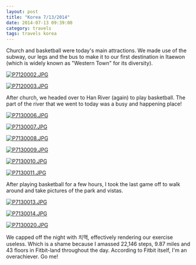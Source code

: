 ```yaml
---
layout: post
title: "Korea 7/13/2014"
date: 2014-07-13 09:39:00
category: travels 
tags: travels korea
---
```

Church and basketball were today's main attractions. We made use of the subway, our legs and the bus to make it to our first destination in Itaewon (which is widely known as "Western Town" for its diversity).

[![P7120002.JPG](https://d23f6h5jpj26xu.cloudfront.net/bvbecmliefquda_small.jpg)](http://img.svbtle.com/bvbecmliefquda.jpg)

[![P7120003.JPG](https://d23f6h5jpj26xu.cloudfront.net/y9cmmew8kmmvg_small.jpg)](http://img.svbtle.com/y9cmmew8kmmvg.jpg)

After church, we headed over to Han River (again) to play basketball. The part of the river that we went to today was a busy and happening place!

[![P7130006.JPG](https://d23f6h5jpj26xu.cloudfront.net/utynqbg7oqojpg_small.jpg)](http://img.svbtle.com/utynqbg7oqojpg.jpg)

[![P7130007.JPG](https://d23f6h5jpj26xu.cloudfront.net/jwza4z1vip4ela_small.jpg)](http://img.svbtle.com/jwza4z1vip4ela.jpg)

[![P7130008.JPG](https://d23f6h5jpj26xu.cloudfront.net/r2iqziaz7gqesa_small.jpg)](http://img.svbtle.com/r2iqziaz7gqesa.jpg)

[![P7130009.JPG](https://d23f6h5jpj26xu.cloudfront.net/o0ajidzsjjtguw_small.jpg)](http://img.svbtle.com/o0ajidzsjjtguw.jpg)

[![P7130010.JPG](https://d23f6h5jpj26xu.cloudfront.net/2sthbfqygqnfa_small.jpg)](http://img.svbtle.com/2sthbfqygqnfa.jpg)

[![P7130011.JPG](https://d23f6h5jpj26xu.cloudfront.net/qfd58bj9riqcw_small.jpg)](http://img.svbtle.com/qfd58bj9riqcw.jpg)

After playing basketball for a few hours, I took the last game off to walk around and take pictures of the park and vistas.

[![P7130013.JPG](https://d23f6h5jpj26xu.cloudfront.net/atp7j92ubbo0pg_small.jpg)](http://img.svbtle.com/atp7j92ubbo0pg.jpg)

[![P7130014.JPG](https://d23f6h5jpj26xu.cloudfront.net/lhkdanoabwq1ga_small.jpg)](http://img.svbtle.com/lhkdanoabwq1ga.jpg)

[![P7130020.JPG](https://d23f6h5jpj26xu.cloudfront.net/oushlcjnsxqkwg_small.jpg)](http://img.svbtle.com/oushlcjnsxqkwg.jpg)

We capped off the night with 치맥, effectively rendering our exercise useless. Which is a shame because I amassed 22,146 steps, 9.87 miles and 43 floors in Fitbit-land throughout the day. According to Fitbit itself, I'm an overachiever. Go me!

